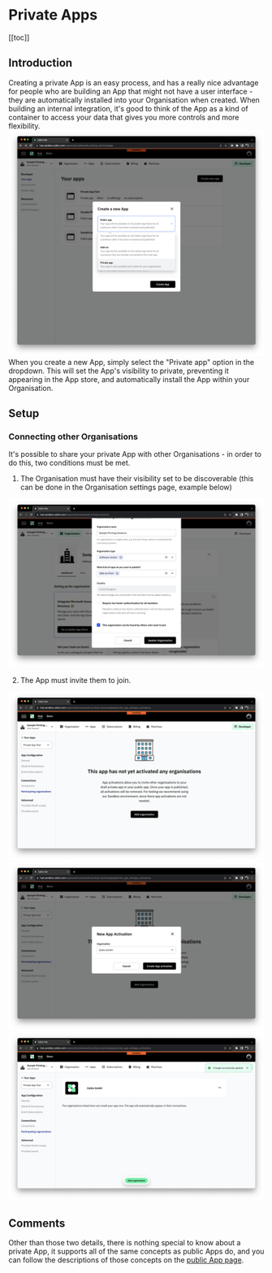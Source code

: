 # Private Apps

[[toc]]

## Introduction

Creating a private App is an easy process, and has a really nice advantage for people who are building an App that might not have a
user interface - they are automatically installed into your Organisation when created. When building an internal integration, it's
good to think of the App as a kind of container to access your data that gives you more controls and more flexibility.
![create a private app](./create-private-app.png)
When you create a new App, simply select the "Private app" option in the dropdown. This will set the App's visibility to private,
preventing it appearing in the App store, and automatically install the App within your Organisation.

## Setup

### Connecting other Organisations

It's possible to share your private App with other Organisations - in order to do this, two conditions must be met.

1. The Organisation must have their visibility set to be discoverable (this can be done in the Organisation settings page, example below)

![setting visibility](./organisation-discovery.png)

2. The App must invite them to join.

![start connecting a private app](./private-app-connect-empty.png)
![select an organisation](./private-app-connect-selected.png)
![connected to private app](./private-app-connect-result.png)

## Comments

Other than those two details, there is nothing special to know about a private App, it supports all of the same concepts as public Apps
do, and you can follow the descriptions of those concepts on the [public App page](./public-apps.html#setup).
